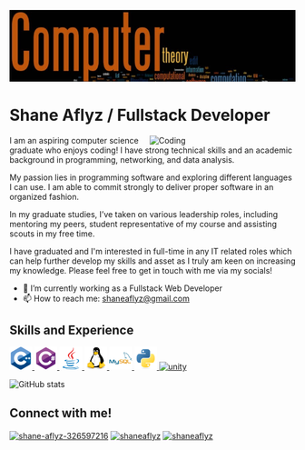 ![Computer Science Graduate](https://github.com/shaneaflyz/shaneaflyz/blob/main/1625465190419.jpg)

# Shane Aflyz / Fullstack Developer

<img align="right" alt="Coding" width="257" src="https://media.giphy.com/media/JIX9t2j0ZTN9S/giphy.gif">

I am an aspiring computer science graduate who enjoys coding! I have strong technical skills and an academic background in programming, networking, and data analysis.

My passion lies in programming software and exploring different languages I can use. I am able to commit strongly to deliver proper software in an organized fashion.

In my graduate studies, I’ve taken on various leadership roles, including mentoring my peers, student representative of my course and assisting scouts in my free time.

I have graduated and I'm interested in full-time in any IT related roles which can help further develop my skills and asset as I truly am keen on increasing my knowledge. Please feel free to get in touch with me 
via my socials!

- 🔭 I’m currently working as a Fullstack Web Developer
- 📫 How to reach me: shaneaflyz@gmail.com

## Skills and Experience

<p align="left"> <a href="https://www.w3schools.com/cpp/" target="_blank" rel="noreferrer"> <img src="https://raw.githubusercontent.com/devicons/devicon/master/icons/cplusplus/cplusplus-original.svg" alt="cplusplus" width="40" height="40"/> </a> <a href="https://www.w3schools.com/cs/" target="_blank" rel="noreferrer"> <img src="https://raw.githubusercontent.com/devicons/devicon/master/icons/csharp/csharp-original.svg" alt="csharp" width="40" height="40"/> </a> <a href="https://www.java.com" target="_blank" rel="noreferrer"> <img src="https://raw.githubusercontent.com/devicons/devicon/master/icons/java/java-original.svg" alt="java" width="40" height="40"/> </a> <a href="https://www.linux.org/" target="_blank" rel="noreferrer"> <img src="https://raw.githubusercontent.com/devicons/devicon/master/icons/linux/linux-original.svg" alt="linux" width="40" height="40"/> </a> <a href="https://www.mysql.com/" target="_blank" rel="noreferrer"> <img src="https://raw.githubusercontent.com/devicons/devicon/master/icons/mysql/mysql-original-wordmark.svg" alt="mysql" width="40" height="40"/> </a> <a href="https://www.python.org" target="_blank" rel="noreferrer"> <img src="https://raw.githubusercontent.com/devicons/devicon/master/icons/python/python-original.svg" alt="python" width="40" height="40"/> </a> <a href="https://unity.com/" target="_blank" rel="noreferrer"> <img src="https://www.vectorlogo.zone/logos/unity3d/unity3d-icon.svg" alt="unity" width="40" height="40"/> </a> </p>

![GitHub stats](https://github-readme-stats.vercel.app/api?username=shaneaflyz&theme=transparent&show_icons=true)

## Connect with me!

<a href="https://linkedin.com/in/shane-aflyz-326597216" target="blank"><img align="center" src="https://raw.githubusercontent.com/rahuldkjain/github-profile-readme-generator/master/src/images/icons/Social/linked-in-alt.svg" alt="shane-aflyz-326597216" height="30" width="40" /></a>
<a href="https://instagram.com/shaneaflyz" target="blank"><img align="center" src="https://raw.githubusercontent.com/rahuldkjain/github-profile-readme-generator/master/src/images/icons/Social/instagram.svg" alt="shaneaflyz" height="30" width="40" /></a>
<a href="https://www.youtube.com/shaneaflyz" target="blank"><img align="center" src="https://raw.githubusercontent.com/rahuldkjain/github-profile-readme-generator/master/src/images/icons/Social/youtube.svg" alt="shaneaflyz" height="30" width="40" /></a>
</p>

